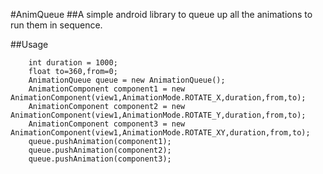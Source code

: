 #AnimQueue
##A simple android library to queue up all the animations to run them in sequence.

##Usage
```
    int duration = 1000;
    float to=360,from=0;
    AnimationQueue queue = new AnimationQueue();
    AnimationComponent component1 = new AnimationComponent(view1,AnimationMode.ROTATE_X,duration,from,to);
    AnimationComponent component2 = new AnimationComponent(view1,AnimationMode.ROTATE_Y,duration,from,to);
    AnimationComponent component3 = new AnimationComponent(view1,AnimationMode.ROTATE_XY,duration,from,to);
    queue.pushAnimation(component1);
    queue.pushAnimation(component2);
    queue.pushAnimation(component3);
```
